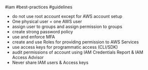 #iam #best-practices #guidelines
- do not use root account except for AWS account setup
- One physical user = one AWS user
- assign user to groups and assign permission to groups
- create strong password policy
- use and enforce MFA
- create and use Roles for providing permission to AWS Services
- use access keys for programmatic access (CLI/SDK)
- audit permissions of account using IAM Credentials Report & IAM Access Advisor
- Never share IAM users & Access keys